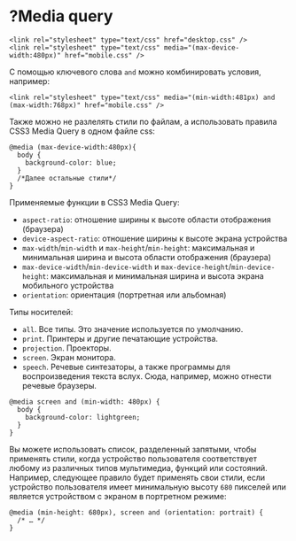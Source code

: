 # ?Media query

~~~
<link rel="stylesheet" type="text/css" href="desktop.css" />
<link rel="stylesheet" type="text/css" media="(max-device-width:480px)" href="mobile.css" />
~~~

С помощью ключевого слова `and` можно комбинировать условия, например:

~~~
<link rel="stylesheet" type="text/css" media="(min-width:481px) and (max-width:768px)" href="mobile.css" />
~~~

Также можно не разлелять стили по файлам, а использовать правила CSS3 Media Query в одном файле css:

~~~
@media (max-device-width:480px){
  body {
    background-color: blue;
  }
  /*Далее остальные стили*/
}
~~~

Применяемые функции в CSS3 Media Query:

* `aspect-ratio`: отношение ширины к высоте области отображения (браузера)
* `device-aspect-ratio`: отношение ширины к высоте экрана устройства
* `max-width`/`min-width` и `max-height`/`min-height`: максимальная и минимальная ширина и высота области отображения (браузера)
* `max-device-width`/`min-device-width` и `max-device-height`/`min-device-height`: максимальная и минимальная ширина и высота экрана мобильного устройства
* `orientation`: ориентация (портретная или альбомная)

Типы носителей:

* `all`.	Все типы. Это значение используется по умолчанию.
* `print`. Принтеры и другие печатающие устройства.
* `projection`. Проекторы.
* `screen`. Экран монитора.
* `speech`.	Речевые синтезаторы, а также программы для воспроизведения текста вслух. Сюда, например, можно отнести речевые браузеры.

~~~
@media screen and (min-width: 480px) {
  body {
    background-color: lightgreen;
  }
}
~~~

Вы можете использовать список, разделенный запятыми, чтобы применять стили, когда устройство пользователя соответствует любому из различных типов мультимедиа, функций или состояний. Например, следующее правило будет применять свои стили, если устройство пользователя имеет минимальную высоту `680` пикселей или является устройством с экраном в портретном режиме:

~~~
@media (min-height: 680px), screen and (orientation: portrait) {
  /* … */
}
~~~
